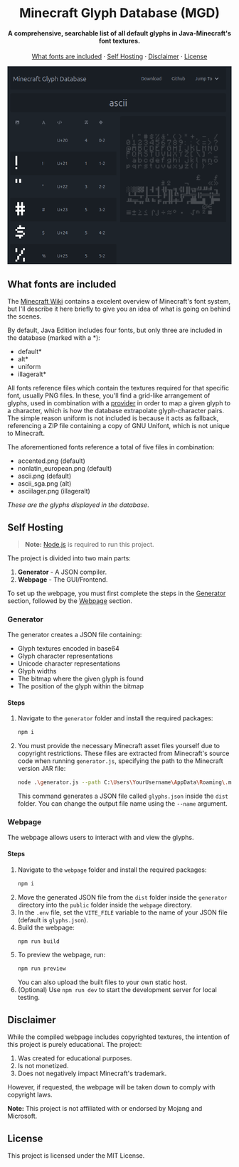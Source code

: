 <h1 align="center">
Minecraft Glyph Database (MGD)
<br>
</h1>

<h4 align="center"> A comprehensive, searchable list of all default glyphs in Java-Minecraft's font textures. 

</h4>


<p align="center">
  <a href="#what-fonts-are-included">What fonts are included</a> · <a href="#self-hosting">Self Hosting</a> · <a href="#disclaimer">Disclaimer</a> · <a href="#license">License</a>
</p>

<div align="center">
<img src="readme/Screenshot.png">
</div>

## What fonts are included
The [Minecraft Wiki](https://minecraft.wiki/w/Font#Java_Edition) contains a excelent overview of Minecraft's font system, but I'll describe it here briefly to give you an idea of what is going on behind the scenes.

By default, Java Edition includes four fonts, but only three are included in the database (marked with a *):

* default*
* alt*
* uniform
* illageralt*

All fonts reference files which contain the textures required for that specific font, usually PNG files. In these, you'll find a grid-like arrangement of glyphs, used in combination with a [provider](https://minecraft.wiki/w/Font#Providers) in order to map a given glyph to a character, which is how the database extrapolate glyph-character pairs. The simple reason uniform is not included is because it acts as fallback, referencing a ZIP file containing a copy of GNU Unifont, which is not unique to Minecraft.

The aforementioned fonts reference a total of five files in combination:
- accented.png (default)
- nonlatin_european.png (default)
- ascii.png (default)
- ascii_sga.png (alt)
- asciilager.png (illageralt)

*These are the glyphs displayed in the database*.

## Self Hosting

> **Note:** [Node.js](https://nodejs.org/en) is required to run this project.

The project is divided into two main parts:

1. **Generator** - A JSON compiler.
2. **Webpage** - The GUI/Frontend.

To set up the webpage, you must first complete the steps in the [Generator](#generator) section, followed by the [Webpage](#webpage) section.

### Generator

The generator creates a JSON file containing:

- Glyph textures encoded in base64
- Glyph character representations
- Unicode character representations
- Glyph widths
- The bitmap where the given glyph is found
- The position of the glyph within the bitmap

#### Steps

1. Navigate to the `generator` folder and install the required packages:
   ```sh
   npm i
   ```
2. You must provide the necessary Minecraft asset files yourself due to copyright restrictions. These files are extracted from Minecraft's source code when running `generator.js`, specifying the path to the Minecraft version JAR file:
   ```sh
   node .\generator.js --path C:\Users\YourUsername\AppData\Roaming\.minecraft\versions\1.21\1.21.jar --name glyphs
   ```

    This command generates a JSON file called `glyphs.json` inside the `dist` folder. You can change the output file name using the `--name` argument.

### Webpage

The webpage allows users to interact with and view the glyphs.

#### Steps

1. Navigate to the `webpage` folder and install the required packages:
   ```sh
   npm i
   ```
2. Move the generated JSON file from the `dist` folder inside the `generator` directory into the `public` folder inside the `webpage` directory.
3. In the `.env` file, set the `VITE_FILE` variable to the name of your JSON file (default is `glyphs.json`).
4. Build the webpage:
   ```sh
   npm run build
   ```
5. To preview the webpage, run:
   ```sh
   npm run preview
   ```
   You can also upload the built files to your own static host.
6. (Optional) Use `npm run dev` to start the development server for local testing.


## Disclaimer

While the compiled webpage includes copyrighted textures, the intention of this project is purely educational. The project:

1. Was created for educational purposes.
2. Is not monetized.
3. Does not negatively impact Minecraft's trademark.

However, if requested, the webpage will be taken down to comply with copyright laws.

**Note:** This project is not affiliated with or endorsed by Mojang and Microsoft.

## License

This project is licensed under the MIT License.